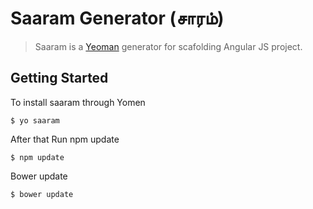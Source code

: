 # Saaram Generator (சாரம்)
> Saaram is a [Yeoman](http://yeoman.io) generator for scafolding Angular JS project.


## Getting Started
To install saaram through Yomen


```
$ yo saaram
```

After that Run npm update

```
$ npm update
```

Bower update

```
$ bower update
```